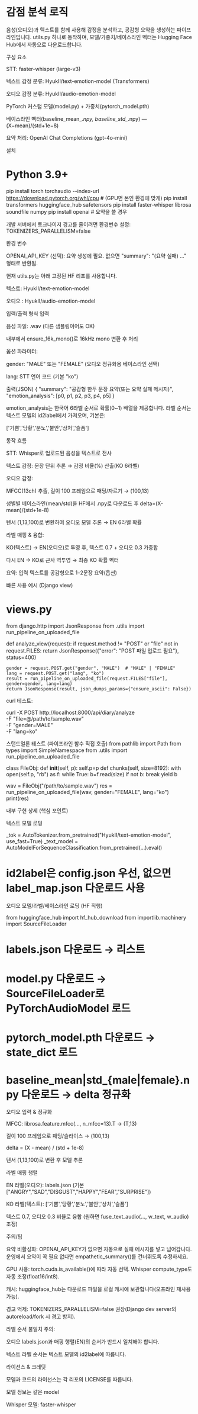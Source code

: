 # 감점 분석 로직

음성(오디오)과 텍스트를 함께 사용해 감정을 분석하고, 공감형 요약을 생성하는 파이프라인입니다.
utils.py 하나로 동작하며, 모델/가중치/베이스라인 벡터는 Hugging Face Hub에서 자동으로 다운로드합니다.

구성 요소

STT: faster-whisper (large-v3)

텍스트 감정 분류: HyukII/text-emotion-model (Transformers)

오디오 감정 분류: HyukII/audio-emotion-model

PyTorch 커스텀 모델(model.py) + 가중치(pytorch_model.pth)

베이스라인 벡터(baseline_mean_*.npy, baseline_std_*.npy) — (X−mean)/(std+1e−8)

요약 처리: OpenAI Chat Completions (gpt-4o-mini)

설치
# Python 3.9+
pip install torch torchaudio --index-url https://download.pytorch.org/whl/cpu  # (GPU면 본인 환경에 맞게)
pip install transformers huggingface_hub safetensors
pip install faster-whisper librosa soundfile numpy
pip install openai  # 요약을 쓸 경우


개발 서버에서 토크나이저 경고를 줄이려면 환경변수 설정:
TOKENIZERS_PARALLELISM=false

환경 변수

OPENAI_API_KEY (선택): 요약 생성에 필요. 없으면 "summary": "(요약 실패) ..." 형태로 반환됨.

현재 utils.py는 아래 고정된 HF 리포를 사용합니다.

텍스트: HyukII/text-emotion-model

오디오 : HyukII/audio-emotion-model

입력/출력 형식
입력

음성 파일: .wav (다른 샘플링이어도 OK)

내부에서 ensure_16k_mono()로 16kHz mono 변환 후 처리

옵션 파라미터:

gender: "MALE" 또는 "FEMALE" (오디오 정규화용 베이스라인 선택)

lang: STT 언어 코드 (기본 "ko")

출력(JSON)
{
  "summary": "공감형 한두 문장 요약(또는 요약 실패 메시지)",
  "emotion_analysis": [p0, p1, p2, p3, p4, p5]
}


emotion_analysis는 한국어 6라벨 순서로 확률(0~1) 배열을 제공합니다.
라벨 순서는 텍스트 모델의 id2label에서 가져오며, 기본은:

['기쁨','당황','분노','불안','상처','슬픔']

동작 흐름

STT: Whisper로 업로드된 음성을 텍스트로 전사

텍스트 감정: 문장 단위 추론 → 감정 비율(%) 산출(KO 6라벨)

오디오 감정:

MFCC(13ch) 추출, 길이 100 프레임으로 패딩/자르기 → (100,13)

성별별 베이스라인(mean/std)을 HF에서 .npy로 다운로드 후 delta=(X-mean)/(std+1e-8)

텐서 (1,13,100)로 변환하여 오디오 모델 추론 → EN 6라벨 확률

라벨 매핑 & 융합:

KO(텍스트) → EN(오디오)로 투영 후, 텍스트 0.7 + 오디오 0.3 가중합

다시 EN → KO로 근사 역투영 → 최종 KO 확률 벡터

요약: 입력 텍스트를 공감형으로 1–2문장 요약(옵션)

빠른 사용 예시 (Django view)
# views.py
from django.http import JsonResponse
from .utils import run_pipeline_on_uploaded_file

def analyze_view(request):
    if request.method != "POST" or "file" not in request.FILES:
        return JsonResponse({"error": "POST 파일 업로드 필요"}, status=400)

    gender = request.POST.get("gender", "MALE")  # "MALE" | "FEMALE"
    lang = request.POST.get("lang", "ko")
    result = run_pipeline_on_uploaded_file(request.FILES["file"], gender=gender, lang=lang)
    return JsonResponse(result, json_dumps_params={"ensure_ascii": False})


curl 테스트:

curl -X POST http://localhost:8000/api/diary/analyze \
  -F "file=@/path/to/sample.wav" \
  -F "gender=MALE" \
  -F "lang=ko"

스탠드얼론 테스트 (파이프라인 함수 직접 호출)
from pathlib import Path
from types import SimpleNamespace
from .utils import run_pipeline_on_uploaded_file

class FileObj:
    def __init__(self, p): self.p=p
    def chunks(self, size=8192):
        with open(self.p, "rb") as f:
            while True:
                b=f.read(size)
                if not b: break
                yield b

wav = FileObj("/path/to/sample.wav")
res = run_pipeline_on_uploaded_file(wav, gender="FEMALE", lang="ko")
print(res)

내부 구현 상세 (핵심 포인트)

텍스트 모델 로딩

_tok = AutoTokenizer.from_pretrained("HyukII/text-emotion-model", use_fast=True)
_text_model = AutoModelForSequenceClassification.from_pretrained(...).eval()
# id2label은 config.json 우선, 없으면 label_map.json 다운로드 사용


오디오 모델/라벨/베이스라인 로딩 (HF 직행)

from huggingface_hub import hf_hub_download
from importlib.machinery import SourceFileLoader

# labels.json 다운로드 → 리스트
# model.py 다운로드 → SourceFileLoader로 PyTorchAudioModel 로드
# pytorch_model.pth 다운로드 → state_dict 로드
# baseline_mean|std_{male|female}.npy 다운로드 → delta 정규화


오디오 입력 & 정규화

MFCC: librosa.feature.mfcc(..., n_mfcc=13).T → (T,13)

길이 100 프레임으로 패딩/슬라이스 → (100,13)

delta = (X - mean) / (std + 1e-8)

텐서 (1,13,100)로 변환 후 모델 추론

라벨 매핑 행렬

EN 라벨(오디오): labels.json (기본 ["ANGRY","SAD","DISGUST","HAPPY","FEAR","SURPRISE"])

KO 라벨(텍스트): ['기쁨','당황','분노','불안','상처','슬픔']

텍스트 0.7, 오디오 0.3 비율로 융합 (원하면 fuse_text_audio(..., w_text, w_audio) 조정)

주의/팁

요약 비활성화: OPENAI_API_KEY가 없으면 자동으로 실패 메시지를 넣고 넘어갑니다.
운영에서 요약이 꼭 필요 없다면 empathetic_summary()를 건너뛰도록 수정하세요.

GPU 사용: torch.cuda.is_available()에 따라 자동 선택. Whisper compute_type도 자동 조정(float16/int8).

캐시: huggingface_hub는 다운로드 파일을 로컬 캐시에 보관합니다(오프라인 재사용 가능).

경고 억제: TOKENIZERS_PARALLELISM=false 권장(Django dev server의 autoreload/fork 시 경고 방지).

라벨 순서 불일치 주의:

오디오 labels.json과 매핑 행렬(EN)의 순서가 반드시 일치해야 합니다.

텍스트 라벨 순서는 텍스트 모델의 id2label에 따릅니다.

라이선스 & 크레딧

모델과 코드의 라이선스는 각 리포의 LICENSE를 따릅니다.

모델 정보는 같은 model 

Whisper 모델: faster-whisper
